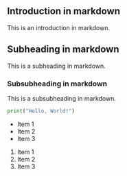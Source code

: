 ## Introduction in markdown
This is an introduction in markdown.

## Subheading in markdown
This is a subheading in markdown.

### Subsubheading in markdown
This is a subsubheading in markdown.

```python
print("Hello, World!")
```

- Item 1
- Item 2
- Item 3

1. Item 1
2. Item 2
3. Item 3